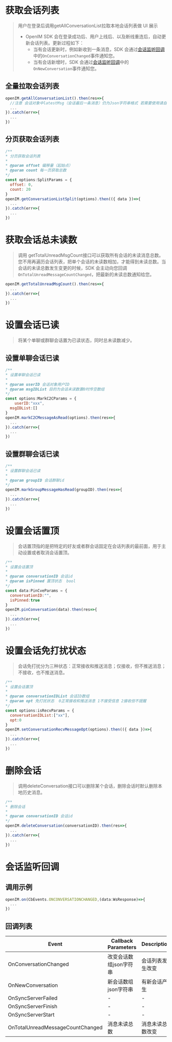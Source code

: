 # 获取会话列表

> 用户在登录后调用getAllConversationList拉取本地会话列表做 UI 展示
>
> - OpenIM SDK 会在登录成功后、用户上线后、以及断线重连后，自动更新会话列表。更新过程如下：
>   - 当有会话更新时，例如新收到一条消息，SDK 会通过[会话监听回调]()中的`OnConversationChanged`事件通知您。
>   - 当有会话新增时，SDK 会通过[会话监听回调]()中的`OnNewConversation`事件通知您。

## 全量拉取会话列表

```js
openIM.getAllConversationList().then(res=>{
  //注意 会话对象中latestMsg（会话最后一条消息）仍为Json字符串格式 若需要使用请自行转换
  ...
}).catch(err=>{
  ...
})
```

## 分页获取会话列表

```js
/**
* 分页获取会话列表
*
* @param offset 偏移量（起始点）
* @param count 每一页获取总数
*/
const options:SplitParams = {
  offset: 0,
  count: 20
}
openIM.getConversationListSplit(options).then(({ data })=>{
  ...
}).catch(err=>{
  ...
})
```



# 获取会话总未读数

> 调用 getTotalUnreadMsgCount接口可以获取所有会话的未读消息总数。您不用再遍历会话列表，把单个会话的未读数相加，才能得到未读总数。当会话的未读总数发生变更的时候，SDK 会主动向您回调`OnTotalUnreadMessageCountChanged`，把最新的未读总数通知给您。

```js
openIM.getTotalUnreadMsgCount().then(res=>{
  ...
}).catch(err=>{
  ...
})
```





# 设置会话已读

> 将某个单聊或群聊会话置为已读状态，同时总未读数减少。

## 设置单聊会话已读

```js
/**
* 设置单聊会话已读
*
* @param userID 会话对象用户ID
* @param msgIDList 目的为会话未读数置0时传空数组
*/
const options:MarkC2CParams = {
	userID:"xxx",
  msgIDList:[]
}
openIM.markC2CMessageAsRead(options).then(res=>{
  ...
}).catch(err=>{
  ...
})
```



## 设置群聊会话已读

```js
/**
* 设置群聊会话已读
*
* @param groupID 会话群聊id
*/
openIM.markGroupMessageHasRead(groupID).then(res=>{
  ...
}).catch(err=>{
  ...
})
```



# 设置会话置顶

> 会话置顶指的是把特定的好友或者群会话固定在会话列表的最前面，用于主动设置或者取消会话置顶。

```js
/**
* 设置会话置顶
*
* @param conversationID 会话id
* @param isPinned 置顶状态 	bool
*/
const data:PinCveParams = {
  conversationID:"",
  isPinned:true
}
openIM.pinConversation(data).then(res=>{
  ...
}).catch(err=>{
  ...
})
```



# 设置会话免打扰状态

> 会话免打扰分为三种状态：正常接收和推送消息；仅接收，但不推送消息；不接收，也不推送消息。

```js
/**
* 设置会话置顶
*
* @param conversationIDList 会话ID数组
* @param opt 免打扰状态 	0正常接收和推送消息 1不接受信息 2接收但不提醒
*/
const options:isRecvParams = {
  conversationIDList:["xx"],
  opt:0
}
openIM.setConversationRecvMessageOpt(options).then(({ data })=>{
  ...
}).catch(err=>{
  ...
})
```



# 删除会话

> 调用deleteConversation接口可以删除某个会话，删除会话时默认删除本地历史消息。

```js
/**
* 删除会话
*
* @param conversationID 会话id
*/
openIM.deleteConversation(conversationID).then(res=>{
  ...
}).catch(err=>{
  ...
})
```



# 会话监听回调

## 调用示例

```js
openIM.on(CbEvents.ONCONVERSATIONCHANGED,(data:WsResponse)=>{
  ...
})
```



## 回调列表

| Event                            | Callback Parameters    | Description      |
| -------------------------------- | ---------------------- | ---------------- |
| OnConversationChanged            | 改变会话数组json字符串 | 会话列表发生改变 |
| OnNewConversation                | 新会话数组json字符串   | 有新会话产生     |
| OnSyncServerFailed               | -                      | -                |
| OnSyncServerFinish               | -                      | -                |
| OnSyncServerStart                | -                      | -                |
| OnTotalUnreadMessageCountChanged | 消息未读总数           | 消息未读总数改变 |

